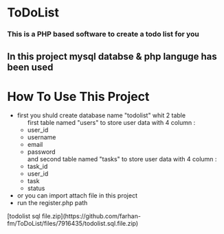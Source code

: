 # ToDoList
<h3>This is a PHP based software to create a todo list for you</h3>
<h2>In this project mysql databse & php languge has been used</h2>

# How To Use This Project
<ul>
  <li>first you shuld create database name "todolist" whit 2 table 
  <ul>first table named "users" to store user data with 4 column : 
    <li>user_id</li>
    <li>username</li>
    <li>email</li>
    <li>password</li>
      </ul>
     <ul>and second table named "tasks" to store user data with 4 column : 
    <li>task_id</li>
    <li>user_id</li>
    <li>task</li>
    <li>status</li>
      </ul>
  </li>
  <li>or you can import attach file in this project</li>
  <li>run the register.php path</li>
 
  </ul>
[todolist sql file.zip](https://github.com/farhan-fm/ToDoList/files/7916435/todolist.sql.file.zip)

